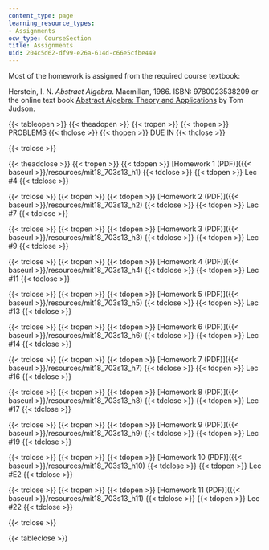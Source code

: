```yaml
---
content_type: page
learning_resource_types:
- Assignments
ocw_type: CourseSection
title: Assignments
uid: 204c5d62-df99-e26a-614d-c66e5cfbe449
---
```


Most of the homework is assigned from the required course textbook:

Herstein, I. N. _Abstract Algebra_. Macmillan, 1986. ISBN: 9780023538209 or the online text book [Abstract Algebra: Theory and Applications](http://abstract.ups.edu/index.html) by Tom Judson.

{{< tableopen >}}
{{< theadopen >}}
{{< tropen >}}
{{< thopen >}}
PROBLEMS
{{< thclose >}}
{{< thopen >}}
DUE IN
{{< thclose >}}

{{< trclose >}}

{{< theadclose >}}
{{< tropen >}}
{{< tdopen >}}
[Homework 1 (PDF)]({{< baseurl >}}/resources/mit18_703s13_h1)
{{< tdclose >}}
{{< tdopen >}}
Lec #4
{{< tdclose >}}

{{< trclose >}}
{{< tropen >}}
{{< tdopen >}}
[Homework 2 (PDF)]({{< baseurl >}}/resources/mit18_703s13_h2)
{{< tdclose >}}
{{< tdopen >}}
Lec #7
{{< tdclose >}}

{{< trclose >}}
{{< tropen >}}
{{< tdopen >}}
[Homework 3 (PDF)]({{< baseurl >}}/resources/mit18_703s13_h3)
{{< tdclose >}}
{{< tdopen >}}
Lec #9
{{< tdclose >}}

{{< trclose >}}
{{< tropen >}}
{{< tdopen >}}
[Homework 4 (PDF)]({{< baseurl >}}/resources/mit18_703s13_h4)
{{< tdclose >}}
{{< tdopen >}}
Lec #11
{{< tdclose >}}

{{< trclose >}}
{{< tropen >}}
{{< tdopen >}}
[Homework 5 (PDF)]({{< baseurl >}}/resources/mit18_703s13_h5)
{{< tdclose >}}
{{< tdopen >}}
Lec #13
{{< tdclose >}}

{{< trclose >}}
{{< tropen >}}
{{< tdopen >}}
[Homework 6 (PDF)]({{< baseurl >}}/resources/mit18_703s13_h6)
{{< tdclose >}}
{{< tdopen >}}
Lec #14
{{< tdclose >}}

{{< trclose >}}
{{< tropen >}}
{{< tdopen >}}
[Homework 7 (PDF)]({{< baseurl >}}/resources/mit18_703s13_h7)
{{< tdclose >}}
{{< tdopen >}}
Lec #16
{{< tdclose >}}

{{< trclose >}}
{{< tropen >}}
{{< tdopen >}}
[Homework 8 (PDF)]({{< baseurl >}}/resources/mit18_703s13_h8)
{{< tdclose >}}
{{< tdopen >}}
Lec #17
{{< tdclose >}}

{{< trclose >}}
{{< tropen >}}
{{< tdopen >}}
[Homework 9 (PDF)]({{< baseurl >}}/resources/mit18_703s13_h9)
{{< tdclose >}}
{{< tdopen >}}
Lec #19
{{< tdclose >}}

{{< trclose >}}
{{< tropen >}}
{{< tdopen >}}
[Homework 10 (PDF)]({{< baseurl >}}/resources/mit18_703s13_h10)
{{< tdclose >}}
{{< tdopen >}}
Lec #E2
{{< tdclose >}}

{{< trclose >}}
{{< tropen >}}
{{< tdopen >}}
[Homework 11 (PDF)]({{< baseurl >}}/resources/mit18_703s13_h11)
{{< tdclose >}}
{{< tdopen >}}
Lec #22
{{< tdclose >}}

{{< trclose >}}

{{< tableclose >}}